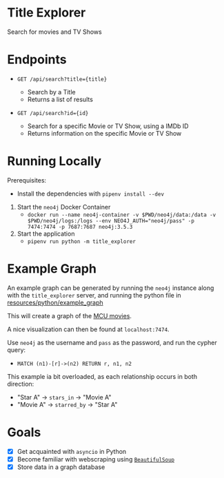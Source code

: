 # Title Explorer

Search for movies and TV Shows

# Endpoints

* `GET /api/search?title={title}`
    * Search by a Title
    * Returns a list of results

* `GET /api/search?id={id}`
    * Search for a specific Movie or TV Show, using a IMDb ID
    * Returns information on the specific Movie or TV Show


# Running Locally

Prerequisites:
* Install the dependencies with `pipenv install --dev`

1. Start the `neo4j` Docker Container
    * `docker run --name neo4j-container -v $PWD/neo4j/data:/data -v $PWD/neo4j/logs:/logs --env NEO4J_AUTH="neo4j/pass" -p 7474:7474 -p 7687:7687 neo4j:3.5.3`
2. Start the application
    * `pipenv run python -m title_explorer`

# Example Graph

An example graph can be generated by running the `neo4j` instance along with the `title_explorer` server, and running the python file in [resources/python/example_graph](./resources/python/example_graph.py)

This will create a graph of the [MCU movies](https://en.wikipedia.org/wiki/Marvel_Cinematic_Universe).

A nice visualization can then be found at `localhost:7474`.

Use `neo4j` as the username and `pass` as the password, and run the cypher query:

* `MATCH (n1)-[r]->(n2) RETURN r, n1, n2`

This example ia bit overloaded, as each relationship occurs in both direction:

* "Star A" -> `stars_in` -> "Movie A"
* "Movie A" -> `starred_by` -> "Star A"

# Goals

* [x] Get acquainted with `asyncio` in Python
* [x] Become familiar with webscraping using [`BeautifulSoup`](https://www.crummy.com/software/BeautifulSoup/)
* [x] Store data in a graph database
